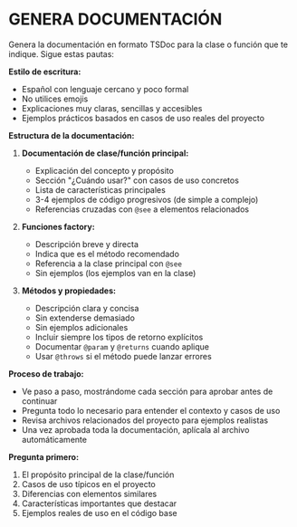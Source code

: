 # GENERA DOCUMENTACIÓN

Genera la documentación en formato TSDoc para la clase o función que te indique. Sigue estas pautas:

**Estilo de escritura:**

- Español con lenguaje cercano y poco formal
- No utilices emojis
- Explicaciones muy claras, sencillas y accesibles
- Ejemplos prácticos basados en casos de uso reales del proyecto

**Estructura de la documentación:**

1. **Documentación de clase/función principal:**

   - Explicación del concepto y propósito
   - Sección "¿Cuándo usar?" con casos de uso concretos
   - Lista de características principales
   - 3-4 ejemplos de código progresivos (de simple a complejo)
   - Referencias cruzadas con `@see` a elementos relacionados

2. **Funciones factory:**

   - Descripción breve y directa
   - Indica que es el método recomendado
   - Referencia a la clase principal con `@see`
   - Sin ejemplos (los ejemplos van en la clase)

3. **Métodos y propiedades:**
   - Descripción clara y concisa
   - Sin extenderse demasiado
   - Sin ejemplos adicionales
   - Incluir siempre los tipos de retorno explícitos
   - Documentar `@param` y `@returns` cuando aplique
   - Usar `@throws` si el método puede lanzar errores

**Proceso de trabajo:**

- Ve paso a paso, mostrándome cada sección para aprobar antes de continuar
- Pregunta todo lo necesario para entender el contexto y casos de uso
- Revisa archivos relacionados del proyecto para ejemplos realistas
- Una vez aprobada toda la documentación, aplícala al archivo automáticamente

**Pregunta primero:**

1. El propósito principal de la clase/función
2. Casos de uso típicos en el proyecto
3. Diferencias con elementos similares
4. Características importantes que destacar
5. Ejemplos reales de uso en el código base
